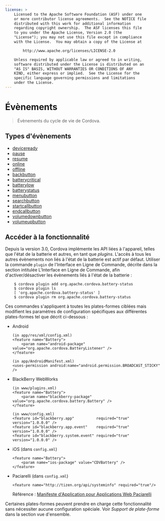 ```yaml
---
license: >
    Licensed to the Apache Software Foundation (ASF) under one
    or more contributor license agreements.  See the NOTICE file
    distributed with this work for additional information
    regarding copyright ownership.  The ASF licenses this file
    to you under the Apache License, Version 2.0 (the
    "License"); you may not use this file except in compliance
    with the License.  You may obtain a copy of the License at

        http://www.apache.org/licenses/LICENSE-2.0

    Unless required by applicable law or agreed to in writing,
    software distributed under the License is distributed on an
    "AS IS" BASIS, WITHOUT WARRANTIES OR CONDITIONS OF ANY
    KIND, either express or implied.  See the License for the
    specific language governing permissions and limitations
    under the License.
---
```


# Évènements

> Évènements du cycle de vie de Cordova.

## Types d'évènements

*   <a href="events.deviceready.html">deviceready</a>
*   <a href="events.pause.html">pause</a>
*   <a href="events.resume.html">resume</a>
*   <a href="events.online.html">online</a>
*   <a href="events.offline.html">offline</a>
*   <a href="events.backbutton.html">backbutton</a>
*   <a href="events.batterycritical.html">batterycritical</a>
*   <a href="events.batterylow.html">batterylow</a>
*   <a href="events.batterystatus.html">batterystatus</a>
*   <a href="events.menubutton.html">menubutton</a>
*   <a href="events.searchbutton.html">searchbutton</a>
*   <a href="events.startcallbutton.html">startcallbutton</a>
*   <a href="events.endcallbutton.html">endcallbutton</a>
*   <a href="events.volumedownbutton.html">volumedownbutton</a>
*   <a href="events.volumeupbutton.html">volumeupbutton</a>

## Accéder à la fonctionnalité

Depuis la version 3.0, Cordova implémente les API liées à l'appareil, telles que l'état de la batterie et autres, en tant que *plugins*. L'accès à tous les autres évènements non liés à l'état de la batterie est actif par défaut. Utiliser la commande `plugin` de l'Interface en Ligne de Commande, décrite dans la section intitulée L'Interface en Ligne de Commande, afin d'activer/désactiver les évènements liés à l'état de la batterie :

        $ cordova plugin add org.apache.cordova.battery-status
        $ cordova plugin ls
        [ 'org.apache.cordova.battery-status' ]
        $ cordova plugin rm org.apache.cordova.battery-status
    

Ces commandes s'appliquent à toutes les plates-formes ciblées mais modifient les paramètres de configuration spécifiques aux différentes plates-formes tel que décrit ci-dessous :

*   Android
    
        (in app/res/xml/config.xml)
        <feature name="Battery">
            <param name="android-package" value="org.apache.cordova.BatteryListener" />
        </feature>
        
        (in app/AndroidManifest.xml)
        <uses-permission android:name="android.permission.BROADCAST_STICKY" />
        

*   BlackBerry WebWorks
    
        (in www/plugins.xml)
        <feature name="Battery">
            <param name="blackberry-package" value="org.apache.cordova.battery.Battery" />
        </feature>
        
        (in www/config.xml)
        <feature id="blackberry.app"          required="true" version="1.0.0.0" />
        <feature id="blackberry.app.event"    required="true" version="1.0.0.0" />
        <feature id="blackberry.system.event" required="true" version="1.0.0.0" />
        

*   iOS (dans `config.xml`)
    
        <feature name="Battery">
            <param name="ios-package" value="CDVBattery" />
        </feature>
        

*   Paciarelli (dans `config.xml`)
    
        <feature name="http://tizen.org/api/systeminfo" required="true"/>
        
    
    Référence : [Manifeste d'Application pour Applications Web Paciarelli][1]

 [1]: https://developer.tizen.org/help/topic/org.tizen.help.gs/Creating%20a%20Project.html?path=0_1_1_3#8814682_CreatingaProject-EditingconfigxmlFeatures

Certaines plates-formes peuvent prendre en charge cette fonctionnalité sans nécessiter aucune configuration spéciale. Voir *Support de plate-forme* dans la section vue d'ensemble.